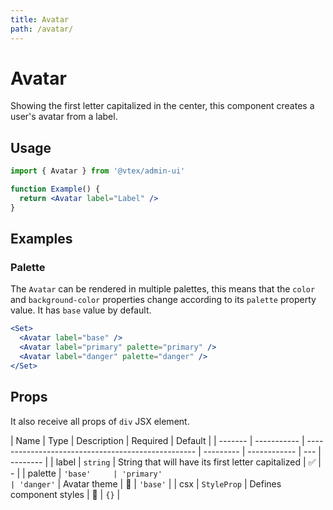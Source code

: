 ```yaml
---
title: Avatar
path: /avatar/
---
```


# Avatar

Showing the first letter capitalized in the center, this component creates a user's avatar from a label.

## Usage

```jsx isStatic
import { Avatar } from '@vtex/admin-ui'

function Example() {
  return <Avatar label="Label" />
}
```

## Examples

### Palette

The `Avatar` can be rendered in multiple palettes, this means that the `color` and `background-color` properties change according to its `palette` property value. It has `base` value by default.

```jsx
<Set>
  <Avatar label="base" />
  <Avatar label="primary" palette="primary" />
  <Avatar label="danger" palette="danger" />
</Set>
```

## Props

It also receive all props of `div` JSX element.

| Name    | Type        | Description                                        | Required  | Default      |
| ------- | ----------- | -------------------------------------------------- | --------- | ------------ | --- | -------- |
| label   | `string`    | String that will have its first letter capitalized | ✅        | -            |
| palette | `'base'     | 'primary'                                          | 'danger'` | Avatar theme | 🚫  | `'base'` |
| csx     | `StyleProp` | Defines component styles                           | 🚫        | `{}`         |
